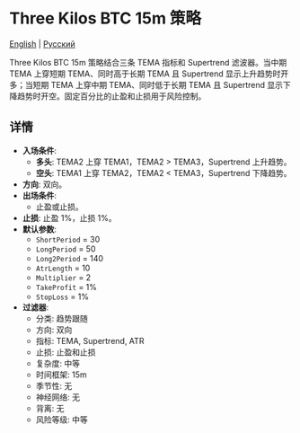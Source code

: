 # Three Kilos BTC 15m 策略
[English](README.md) | [Русский](README_ru.md)

Three Kilos BTC 15m 策略结合三条 TEMA 指标和 Supertrend 滤波器。当中期 TEMA 上穿短期 TEMA、同时高于长期 TEMA 且 Supertrend 显示上升趋势时开多；当短期 TEMA 上穿中期 TEMA、同时低于长期 TEMA 且 Supertrend 显示下降趋势时开空。固定百分比的止盈和止损用于风险控制。

## 详情

- **入场条件**:
  - **多头**: TEMA2 上穿 TEMA1，TEMA2 > TEMA3，Supertrend 上升趋势。
  - **空头**: TEMA1 上穿 TEMA2，TEMA2 < TEMA3，Supertrend 下降趋势。
- **方向**: 双向。
- **出场条件**:
  - 止盈或止损。
- **止损**: 止盈 1%，止损 1%。
- **默认参数**:
  - `ShortPeriod` = 30
  - `LongPeriod` = 50
  - `Long2Period` = 140
  - `AtrLength` = 10
  - `Multiplier` = 2
  - `TakeProfit` = 1%
  - `StopLoss` = 1%
- **过滤器**:
  - 分类: 趋势跟随
  - 方向: 双向
  - 指标: TEMA, Supertrend, ATR
  - 止损: 止盈和止损
  - 复杂度: 中等
  - 时间框架: 15m
  - 季节性: 无
  - 神经网络: 无
  - 背离: 无
  - 风险等级: 中等
